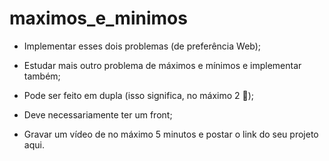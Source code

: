 # maximos_e_minimos
- Implementar esses dois problemas (de preferência Web);

- Estudar mais outro problema de máximos e mínimos e implementar também;
- Pode ser feito em dupla (isso significa, no máximo 2 🥹);
- Deve necessariamente ter um front;
- Gravar um vídeo de no máximo 5 minutos e postar o link do seu projeto aqui.
